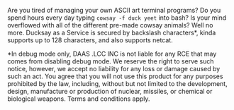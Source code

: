 Are you tired of managing your own ASCII art terminal programs? Do you spend hours every day typing `cowsay -f duck yeet` into bash? Is your mind overflowed with all of the different pre-made cowsay animals? Well no more. Ducksay as a Service is secured by backslash characters*, kinda supports up to 128 characters, and also supports netcat.

*In debug mode only, DAAS .LCC INC is not liable for any RCE that may comes from disabling debug mode. We reserve the right to serve such notice, however, we accept no liability for any loss or damage caused by such an act. You agree that you will not use this product for any purposes prohibited by the law, including, without but not limited to the development, design, manufacture or production of nuclear, missiles, or chemical or biological weapons. Terms and conditions apply.